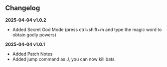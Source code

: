 ## Changelog

**2025-04-04 v1.0.2**
- Added Secret God Mode (press ctrl+shift+m and type the magic word to obtain godly powers)

**2025-04-04 v1.0.1**
- Added Patch Notes
- Added jump command as J, you can now kill bats.
